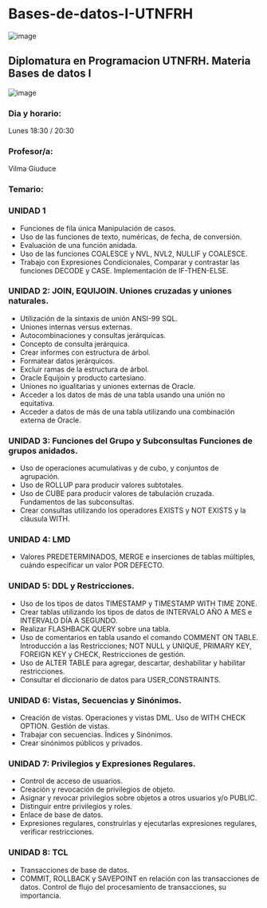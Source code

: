 # Bases-de-datos-I-UTNFRH

![image](https://user-images.githubusercontent.com/78452543/226234746-aa1f979e-f301-4768-8ebb-11f2d60a853f.png)

## Diplomatura en Programacion UTNFRH. Materia Bases de datos I

![image](https://user-images.githubusercontent.com/78452543/226233983-298d2adf-670e-467d-821d-dfb407aae88b.png)

### Dia y horario: 

Lunes 18:30 / 20:30

### Profesor/a:

Vilma Giuduce
 
### Temario:
### UNIDAD 1
- Funciones de fila única Manipulación de casos.
- Uso de las funciones de texto, numéricas, de fecha, de conversión.
- Evaluación de una función anidada.
- Uso de las funciones COALESCE y NVL, NVL2, NULLIF y COALESCE.
- Trabajo con Expresiones Condicionales, Comparar y contrastar las funciones DECODE y CASE. Implementación de IF-THEN-ELSE.
### UNIDAD 2: JOIN, EQUIJOIN. Uniones cruzadas y uniones naturales.
- Utilización de la sintaxis de unión ANSI-99 SQL.
- Uniones internas versus externas.
- Autocombinaciones y consultas jerárquicas.
- Concepto de consulta jerárquica.
- Crear informes con estructura de árbol.
- Formatear datos jerárquicos.
- Excluir ramas de la estructura de árbol.
- Oracle Equijoin y producto cartesiano.
- Uniones no igualitarias y uniones externas de Oracle.
- Acceder a los datos de más de una tabla usando una unión no equitativa.
- Acceder a datos de más de una tabla utilizando una combinación externa de Oracle.
### UNIDAD 3: Funciones del Grupo y Subconsultas Funciones de grupos anidados.
- Uso de operaciones acumulativas y de cubo, y conjuntos de agrupación.
- Uso de ROLLUP para producir valores subtotales.
- Uso de CUBE para producir valores de tabulación cruzada. Fundamentos de las subconsultas.
- Crear consultas utilizando los operadores EXISTS y NOT EXISTS y la cláusula WITH.
### UNIDAD 4: LMD
- Valores PREDETERMINADOS, MERGE e inserciones de tablas múltiples, cuándo especificar un valor POR DEFECTO.
### UNIDAD 5: DDL y Restricciones.
- Uso de los tipos de datos TIMESTAMP y TIMESTAMP WITH TIME ZONE.
- Crear tablas utilizando los tipos de datos de INTERVALO AÑO A MES e INTERVALO DÍA A SEGUNDO.
- Realizar FLASHBACK QUERY sobre una tabla.
- Uso de comentarios en tabla usando el comando COMMENT ON TABLE. Introducción a las Restricciones; NOT NULL y UNIQUE, PRIMARY KEY, FOREIGN KEY y CHECK, Restricciones de gestión.
- Uso de ALTER TABLE para agregar, descartar, deshabilitar y habilitar restricciones.
- Consultar el diccionario de datos para USER_CONSTRAINTS.
### UNIDAD 6: Vistas, Secuencias y Sinónimos.
- Creación de vistas. Operaciones y vistas DML. Uso de WITH CHECK OPTION. Gestión de vistas.
- Trabajar con secuencias. Índices y Sinónimos.
- Crear sinónimos públicos y privados.
### UNIDAD 7: Privilegios y Expresiones Regulares.
- Control de acceso de usuarios.
- Creación y revocación de privilegios de objeto.
- Asignar y revocar privilegios sobre objetos a otros usuarios y/o PUBLIC.
- Distinguir entre privilegios y roles.
- Enlace de base de datos.
- Expresiones regulares, construirlas y ejecutarlas expresiones regulares, verificar restricciones.
### UNIDAD 8: TCL
- Transacciones de base de datos.
- COMMIT, ROLLBACK y SAVEPOINT en relación con las transacciones de datos. Control de flujo del procesamiento de transacciones, su importancia.

